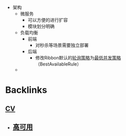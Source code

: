 - 架构
    - 微服务
        - 可以方便的进行扩容
        - 模块划分明确
    - 负载均衡
        - 前端
            - 对秒杀等场景需要独立部署
        - 后端
            - 修改Ribbon默认的[轮询策略](<轮询策略.md>)为[最低并发策略](<最低并发策略.md>)（BestAvailableRule）
    - 

# Backlinks
## [CV](<CV.md>)
- ## [高可用](<高可用.md>)

